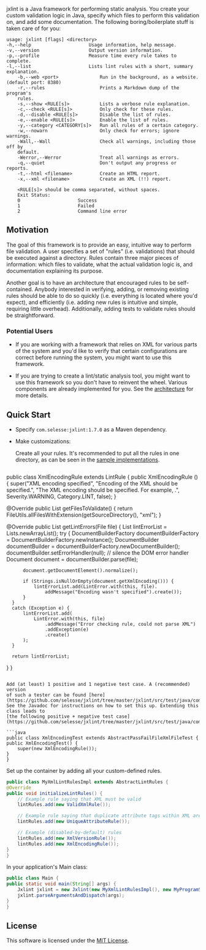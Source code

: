 jxlint is a Java framework for performing static analysis. You create your
custom validation logic in Java, specify which files to perform this
validation on, and add some documentation. The following boring/boilerplate
stuff is taken care of for you:

```
usage: jxlint [flags] <directory>
-h,--help                     Usage information, help message.
-v,--version                  Output version information.
-p,--profile                  Measure time every rule takes to complete.
-l,--list                     Lists lint rules with a short, summary
explanation.
    -b,--web <port>               Run in the background, as a website.  (default port: 8380)
    -r,--rules                    Prints a Markdown dump of the program's
    rules.
    -s,--show <RULE[s]>           Lists a verbose rule explanation.
    -c,--check <RULE[s]>          Only check for these rules.
    -d,--disable <RULE[s]>        Disable the list of rules.
    -e,--enable <RULE[s]>         Enable the list of rules.
    -y,--category <CATEGORY[s]>   Run all rules of a certain category.
    -w,--nowarn                   Only check for errors; ignore warnings.
    -Wall,--Wall                  Check all warnings, including those off by
    default.
    -Werror,--Werror              Treat all warnings as errors.
    -q,--quiet                    Don't output any progress or reports.
    -t,--html <filename>          Create an HTML report.
    -x,--xml <filename>           Create an XML (!!) report.

    <RULE[s]> should be comma separated, without spaces.
    Exit Status:
    0                     Success
    1                     Failed
    2                     Command line error
```

Motivation
----------

The goal of this framework is to provide an easy, intuitive way to perform
file validation. A user specifies a set of "rules" (i.e. validations) that
should be executed against a directory. Rules contain three major pieces of
information: which files to validate, what the actual validation logic is, and
documentation explaining its purpose.

Another goal is to have an architecture that encouraged rules to be
self-contained. Anybody interested in verifying, adding, or removing existing
rules should be able to do so quickly (i.e. everything is located where you'd
expect), and efficiently (i.e. adding new rules is intuitive and simple,
requiring little overhead). Additionally, adding tests to validate rules
should be straightforward.

### Potential Users

* If you are working with a framework that relies on XML for various parts of
  the system and you'd like to verify that certain configurations are correct
  before running the system, you might want to use this framework.

* If you are trying to create a lint/static analysis tool, you might want
  to use this framework so you don't have to reinvent the wheel. Various
  components are already implemented for you. See the
  [architecture](https://github.com/selesse/jxlint/blob/master/doc/architecture.md) for more details.

Quick Start
-----------

* Specify `com.selesse:jxlint:1.7.0` as a Maven dependency.
* Make customizations:

  Create all your rules. It's recommended to put all the rules in one directory,
  as can be seen in the [sample implementations](https://github.com/selesse/jxlint/tree/master/jxlint-impl/src/main/java/com/selesse/jxlintimpl/rules/impl).

   ```java
public class XmlEncodingRule extends LintRule {
  public XmlEncodingRule () {
      super("XML encoding specified", "Encoding of the XML should be specified.",
              "The XML encoding should be specified. For example, <?xml version=\"1.0\" encoding=\"UTF-8\"?>.",
              Severity.WARNING, Category.LINT, false);
  }

  @Override
  public List<File> getFilesToValidate() {
      return FileUtils.allFilesWithExtension(getSourceDirectory(), "xml");
  }

  @Override
  public List<LintError> getLintErrors(File file) {
      List<LintError> lintErrorList = Lists.newArrayList();
      try {
          DocumentBuilderFactory documentBuilderFactory = DocumentBuilderFactory.newInstance();
          DocumentBuilder documentBuilder = documentBuilderFactory.newDocumentBuilder();
          documentBuilder.setErrorHandler(null); // silence the DOM error handler
          Document document = documentBuilder.parse(file);

          document.getDocumentElement().normalize();

          if (Strings.isNullOrEmpty(document.getXmlEncoding())) {
              lintErrorList.add(LintError.with(this, file).
                  addMessage("Encoding wasn't specified").create());
          }
      }
      catch (Exception e) {
          lintErrorList.add(
              LintError.with(this, file)
                  .addMessage("Error checking rule, could not parse XML")
                  .addException(e)
                  .create()
          );
      }

      return lintErrorList;
  }
}
  ```

  Add (at least) 1 positive and 1 negative test case. A (recommended) version
  of such a tester can be found [here](https://github.com/selesse/jxlint/tree/master/jxlint/src/test/java/com/selesse/jxlint/samplerules).
  See the Javadoc for instructions on how to set this up. Extending this class leads to
  [the following positive + negative test case](https://github.com/selesse/jxlint/tree/master/jxlint/src/test/java/com/selesse/jxlint/samplerulestest/xml/XmlEncodingTest.java):

  ```java
public class XmlEncodingTest extends AbstractPassFailFileXmlFileTest {
  public XmlEncodingTest() {
      super(new XmlEncodingRule());
  }
}
  ```

  Set up the container by adding all your custom-defined rules.

  ```java
public class MyXmlLintRulesImpl extends AbstractLintRules {
  @Override
  public void initializeLintRules() {
      // Example rule saying that XML must be valid
      lintRules.add(new ValidXmlRule());

      // Example rule saying that duplicate attribute tags within XML are bad
      lintRules.add(new UniqueAttributeRule());

      // Example (disabled-by-default) rules
      lintRules.add(new XmlVersionRule());
      lintRules.add(new XmlEncodingRule());
  }
}
  ```

  In your application's Main class:

  ```java
public class Main {
  public static void main(String[] args) {
      Jxlint jxlint = new Jxlint(new MyXmlLintRulesImpl(), new MyProgramSettings());
      jxlint.parseArgumentsAndDispatch(args);
  }
}
  ```

License
-------

This software is licensed under the [MIT License](http://en.wikipedia.org/wiki/MIT_License).
